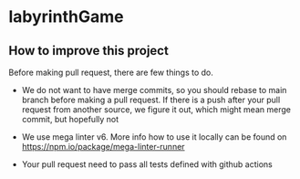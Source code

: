 # labyrinthGame

## How to improve this project

Before making pull request, there are few things to do.

- We do not want to have merge commits, so you should rebase to main branch before making a pull request. If there is a push after your pull request from another source, we figure it out, which might mean merge commit, but hopefully not

- We use mega linter v6. More info how to use it locally can be found on <https://npm.io/package/mega-linter-runner>

- Your pull request need to pass all tests defined with github actions
